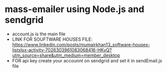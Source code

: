 # mass-emailer using Node.js and sendgrid
+ account.js is the main file
+ LINK FOR SOUFTWARE HOUSES FILE: https://www.linkedin.com/posts/mumairkhan13_software-houses-listxlsx-activity-7026303961083068416-HKvQ?utm_source=share&utm_medium=member_desktop
+ FOR api key create your accounnt on sendgrid and set it in sendEmail.js file

